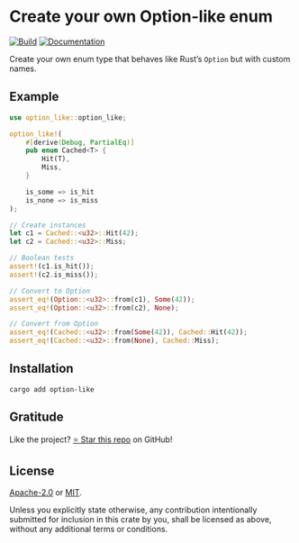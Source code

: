 <!-- DO NOT EDIT -->
<!-- This file is automatically generated by README.ts. -->
<!-- Edit README.ts if you want to make changes. -->

# Create your own Option-like enum

[![Build](https://github.com/DenisGorbachev/option-like/actions/workflows/ci.yml/badge.svg)](https://github.com/DenisGorbachev/option-like)
[![Documentation](https://docs.rs/option-like/badge.svg)](https://docs.rs/option-like)

Create your own enum type that behaves like Rust’s `Option` but with custom names.

## Example

```rust
use option_like::option_like;

option_like!(
    #[derive(Debug, PartialEq)]
    pub enum Cached<T> {
        Hit(T),
        Miss,
    }

    is_some => is_hit
    is_none => is_miss
);

// Create instances
let c1 = Cached::<u32>::Hit(42);
let c2 = Cached::<u32>::Miss;

// Boolean tests
assert!(c1.is_hit());
assert!(c2.is_miss());

// Convert to Option
assert_eq!(Option::<u32>::from(c1), Some(42));
assert_eq!(Option::<u32>::from(c2), None);

// Convert from Option
assert_eq!(Cached::<u32>::from(Some(42)), Cached::Hit(42));
assert_eq!(Cached::<u32>::from(None), Cached::Miss);
```

## Installation

```shell
cargo add option-like
```

## Gratitude

Like the project? [⭐ Star this repo](https://github.com/DenisGorbachev/option-like) on GitHub!

## License

[Apache-2.0](LICENSE-APACHE) or [MIT](LICENSE-MIT).

Unless you explicitly state otherwise, any contribution intentionally submitted for inclusion in this crate by you, shall be licensed as above, without any additional terms or conditions.
